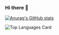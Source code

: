 ### Hi there 👋

<!--
**VirenKeswani/VirenKeswani** is a ✨ _special_ ✨ repository because its `README.md` (this file) appears on your GitHub profile.

Here are some ideas to get you started:

- 🔭 I’m currently working on ...
- 🌱 I’m currently learning ...
- 👯 I’m looking to collaborate on ...
- 🤔 I’m looking for help with ...
- 💬 Ask me about ...
- 📫 How to reach me: ...
- 😄 Pronouns: ...
- ⚡ Fun fact: ...
-->

[![Anurag's GitHub stats](https://github-readme-stats.vercel.app/api?username=VirenKeswani)](https://github.com/anuraghazra/github-readme-stats)

![Top Languages Card](https://github-readme-stats.vercel.app/api/top-langs/?username=VirenKeswani)
